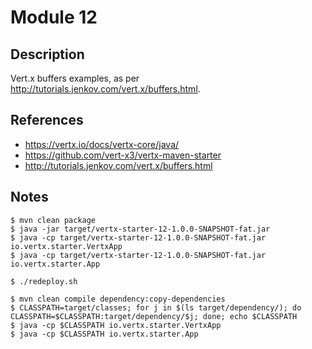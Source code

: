 # Module 12

## Description

Vert.x buffers examples, as per http://tutorials.jenkov.com/vert.x/buffers.html.

## References

* https://vertx.io/docs/vertx-core/java/
* https://github.com/vert-x3/vertx-maven-starter
* http://tutorials.jenkov.com/vert.x/buffers.html

## Notes

```
$ mvn clean package
$ java -jar target/vertx-starter-12-1.0.0-SNAPSHOT-fat.jar
$ java -cp target/vertx-starter-12-1.0.0-SNAPSHOT-fat.jar io.vertx.starter.VertxApp
$ java -cp target/vertx-starter-12-1.0.0-SNAPSHOT-fat.jar io.vertx.starter.App
```

```
$ ./redeploy.sh
```

```
$ mvn clean compile dependency:copy-dependencies
$ CLASSPATH=target/classes; for j in $(ls target/dependency/); do CLASSPATH=$CLASSPATH:target/dependency/$j; done; echo $CLASSPATH
$ java -cp $CLASSPATH io.vertx.starter.VertxApp
$ java -cp $CLASSPATH io.vertx.starter.App
```
